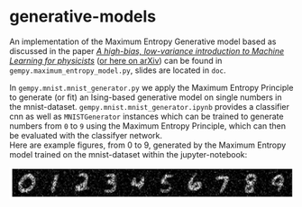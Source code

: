 # generative-models

An implementation of the Maximum Entropy Generative model based as discussed in the paper [*A high-bias, low-variance introduction to Machine Learning for physicists*](https://doi.org/10.1016/j.physrep.2019.03.001) ([or here on arXiv](https://arxiv.org/abs/1803.08823)) can be found in `gempy.maximum_entropy_model.py`, slides are located in `doc`.

In `gempy.mnist.mnist_generator.py` we apply the Maximum Entropy Principle to generate (or fit) an Ising-based generative model on single numbers in the mnist-dataset. `gempy.mnist.mnist_generator.ipynb` provides a classifier cnn as well as `MNISTGenerator` instances which can be trained to generate numbers from `0` to `9` using the Maximum Entropy Principle, which can then be evaluated with the classifyer network.  
Here are example figures, from 0 to 9, generated by the Maximum Entropy model trained on the mnist-dataset within the jupyter-notebook:

![alt text](./doc/maxent-generated-figures.png)
